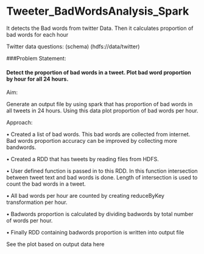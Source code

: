 # Tweeter_BadWordsAnalysis_Spark
It detects the Bad words from twitter Data. Then it calculates proportion of bad words for each hour 

Twitter data questions: (schema)  (hdfs://data/twitter)

###Problem Statement:

#### Detect the proportion of bad words in a tweet.  Plot bad word proportion by hour for all 24 hours.

Aim:

Generate an output file by using spark that has proportion of bad words in all tweets in 24 hours. Using this data plot proportion of bad words per hour.

Approach:

•	Created a list of bad words. This bad words are collected from internet. Bad words proportion accuracy can be improved by collecting more bandwords.

•	Created a RDD that has tweets by reading files from HDFS.  

•	User defined function is passed in to this RDD. In this function intersection between tweet text and bad words is done. Length of intersection is used to count the bad words in a tweet.

•	All bad words per hour are counted by creating reduceByKey transformation per hour.

•	Badwords proportion is calculated by dividing badwords by total number of words per hour.

•	Finally RDD containing badwords proportion is written into output file

See the plot based on output data here

